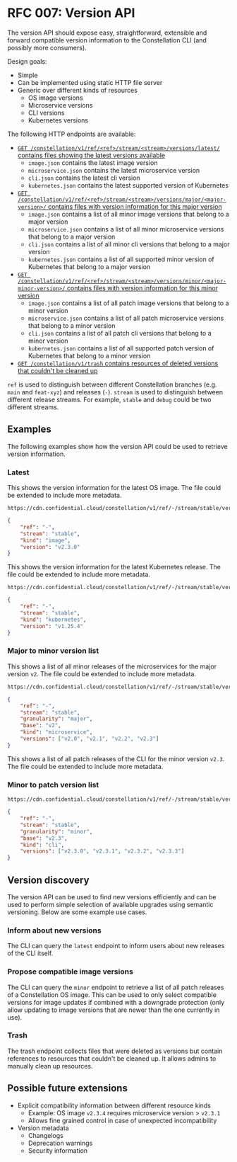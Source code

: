 # RFC 007: Version API

The version API should expose easy, straightforward, extensible and forward compatible version information to the Constellation CLI (and possibly more consumers).

Design goals:

- Simple
- Can be implemented using static HTTP file server
- Generic over different kinds of resources
    - OS image versions
    - Microservice versions
    - CLI versions
    - Kubernetes versions

The following HTTP endpoints are available:

- [`GET /constellation/v1/ref/<ref>/stream/<stream>/versions/latest/` contains files showing the latest versions available](#latest)
    - `image.json` contains the latest image version
    - `microservice.json` contains the latest microservice version
    - `cli.json` contains the latest cli version
    - `kubernetes.json` contains the latest supported version of Kubernetes
- [`GET /constellation/v1/ref/<ref>/stream/<stream>/versions/major/<major-version>/` contains files with version information for this major version](#major-to-minor-version-list)
    - `image.json` contains a list of all minor image versions that belong to a major version
    - `microservice.json` contains a list of all minor microservice versions that belong to a major version
    - `cli.json` contains a list of all minor cli versions that belong to a major version
    - `kubernetes.json` contains a list of all supported minor version of Kubernetes that belong to a major version
- [`GET /constellation/v1/ref/<ref>/stream/<stream>/versions/minor/<major-minor-version>/` contains files with version information for this minor version](#minor-to-patch-version-list)
    - `image.json` contains a list of all patch image versions that belong to a minor version
    - `microservice.json` contains a list of all patch microservice versions that belong to a minor version
    - `cli.json` contains a list of all patch cli versions that belong to a minor version
    - `kubernetes.json` contains a list of all supported patch version of Kubernetes that belong to a minor version
- [`GET /constellation/v1/trash` contains resources of deleted versions that couldn't be cleaned up](#thrash)

`ref` is used to distinguish between different Constellation branches (e.g. `main` and `feat-xyz`) and releases (`-`).
`stream` is used to distinguish between different release streams. For example, `stable` and `debug` could be two different streams.

## Examples

The following examples show how the version API could be used to retrieve version information.

### Latest

This shows the version information for the latest OS image. The file could be extended to include more metadata.

```
https://cdn.confidential.cloud/constellation/v1/ref/-/stream/stable/versions/latest/image.json
```

```json
{
    "ref": "-",
    "stream": "stable",
    "kind": "image",
    "version": "v2.3.0"
}
```

This shows the version information for the latest Kubernetes release. The file could be extended to include more metadata.

```
https://cdn.confidential.cloud/constellation/v1/ref/-/stream/stable/versions/latest/kubernetes.json
```

```json
{
    "ref": "-",
    "stream": "stable",
    "kind": "kubernetes",
    "version": "v1.25.4"
}
```

### Major to minor version list

This shows a list of all minor releases of the microservices for the major version `v2`. The file could be extended to include more metadata.

```
https://cdn.confidential.cloud/constellation/v1/ref/-/stream/stable/versions/major/v2/microservice.json
```

```json
{
    "ref": "-",
    "stream": "stable",
    "granularity": "major",
    "base": "v2",
    "kind": "microservice",
    "versions": ["v2.0", "v2.1", "v2.2", "v2.3"]
}
```

This shows a list of all patch releases of the CLI for the minor version `v2.3`. The file could be extended to include more metadata.

### Minor to patch version list

```
https://cdn.confidential.cloud/constellation/v1/ref/-/stream/stable/versions/minor/v2.3/cli.json
```

```json
{
    "ref": "-",
    "stream": "stable",
    "granularity": "minor",
    "base": "v2.3",
    "kind": "cli",
    "versions": ["v2.3.0", "v2.3.1", "v2.3.2", "v2.3.3"]
}
```

## Version discovery

The version API can be used to find new versions efficiently and can be used to perform simple selection of available upgrades using semantic versioning.
Below are some example use cases.

### Inform about new versions

The CLI can query the `latest` endpoint to inform users about new releases of the CLI itself.

### Propose compatible image versions

The CLI can query the `minor` endpoint to retrieve a list of all patch releases of a Constellation OS image. This can be used to only select compatible versions for image updates if combined with a downgrade protection (only allow updating to image versions that are newer than the one currently in use).

### Trash

The trash endpoint collects files that were deleted as versions but contain references to resources that couldn't be cleaned up.
It allows admins to manually clean up resources.


## Possible future extensions

- Explicit compatibility information between different resource kinds
    - Example: OS image `v2.3.4` requires microservice version > `v2.3.1`
    - Allows fine grained control in case of unexpected incompatibility
- Version metadata
    - Changelogs
    - Deprecation warnings
    - Security information
